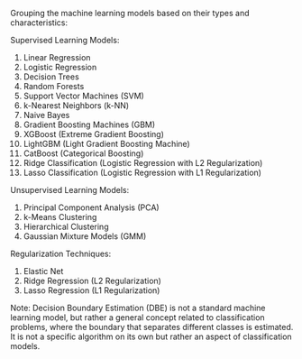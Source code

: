 

Grouping the machine learning models based on their types and characteristics:

Supervised Learning Models:
1. Linear Regression
2. Logistic Regression
3. Decision Trees
4. Random Forests
5. Support Vector Machines (SVM)
6. k-Nearest Neighbors (k-NN)
7. Naive Bayes
8. Gradient Boosting Machines (GBM)
9. XGBoost (Extreme Gradient Boosting)
10. LightGBM (Light Gradient Boosting Machine)
11. CatBoost (Categorical Boosting)
12. Ridge Classification (Logistic Regression with L2 Regularization)
13. Lasso Classification (Logistic Regression with L1 Regularization)

Unsupervised Learning Models:
1. Principal Component Analysis (PCA)
2. k-Means Clustering
3. Hierarchical Clustering
4. Gaussian Mixture Models (GMM)

Regularization Techniques:
1. Elastic Net
2. Ridge Regression (L2 Regularization)
3. Lasso Regression (L1 Regularization)

Note: Decision Boundary Estimation (DBE) is not a standard machine learning model, but rather a general concept related to classification problems, where the boundary that separates different classes is estimated. It is not a specific algorithm on its own but rather an aspect of classification models.


